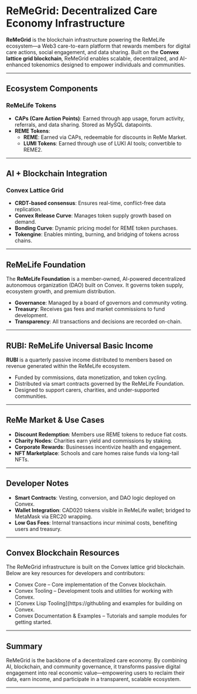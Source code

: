 #  ReMeGrid: Decentralized Care Economy Infrastructure

**ReMeGrid** is the blockchain infrastructure powering the ReMeLife ecosystem—a Web3 care-to-earn platform that rewards members for digital care actions, social engagement, and data sharing. Built on the **Convex lattice grid blockchain**, ReMeGrid enables scalable, decentralized, and AI-enhanced tokenomics designed to empower individuals and communities.

---

## Ecosystem Components

### ReMeLife Tokens
- **CAPs (Care Action Points)**: Earned through app usage, forum activity, referrals, and data sharing. Stored as MySQL datapoints.
- **REME Tokens**:
  - **REME**: Earned via CAPs, redeemable for discounts in ReMe Market.
  - **LUMI Tokens**: Earned through use of LUKI AI tools; convertible to REME2.

---

## AI + Blockchain Integration

### Convex Lattice Grid
- **CRDT-based consensus**: Ensures real-time, conflict-free data replication.
- **Convex Release Curve**: Manages token supply growth based on demand.
- **Bonding Curve**: Dynamic pricing model for REME token purchases.
- **Tokengine**: Enables minting, burning, and bridging of tokens across chains.

---

##  ReMeLife Foundation
The **ReMeLife Foundation** is a member-owned, AI-powered decentralized autonomous organization (DAO) built on Convex. It governs token supply, ecosystem growth, and premium distribution.

- **Governance**: Managed by a board of governors and community voting.
- **Treasury**: Receives gas fees and market commissions to fund development.
- **Transparency**: All transactions and decisions are recorded on-chain.

---

##  RUBI: ReMeLife Universal Basic Income
**RUBI** is a quarterly passive income distributed to members based on revenue generated within the ReMeLife ecosystem.

- Funded by commissions, data monetization, and token cycling.
- Distributed via smart contracts governed by the ReMeLife Foundation.
- Designed to support carers, charities, and under-supported communities.

---

##  ReMe Market & Use Cases

- **Discount Redemption**: Members use REME tokens to reduce fiat costs.
- **Charity Nodes**: Charities earn yield and commissions by staking.
- **Corporate Rewards**: Businesses incentivize health and engagement.
- **NFT Marketplace**: Schools and care homes raise funds via long-tail NFTs.

---

##  Developer Notes

- **Smart Contracts**: Vesting, conversion, and DAO logic deployed on Convex.
- **Wallet Integration**: CAD020 tokens visible in ReMeLife wallet; bridged to MetaMask via ERC20 wrapping.
- **Low Gas Fees**: Internal transactions incur minimal costs, benefiting users and treasury.

---


##  Convex Blockchain Resources

The ReMeGrid infrastructure is built on the Convex lattice grid blockchain. Below are key resources for developers and contributors:

- Convex Core – Core implementation of the Convex blockchain.
- Convex Tooling – Development tools and utilities for working with Convex.
- [Convex Lisp Tooling](https://githubling and examples for building on Convex.
- Convex Documentation & Examples – Tutorials and sample modules for getting started.


---

##  Summary

ReMeGrid is the backbone of a decentralized care economy. By combining AI, blockchain, and community governance, it transforms passive digital engagement into real economic value—empowering users to reclaim their data, earn income, and participate in a transparent, scalable ecosystem.

---

